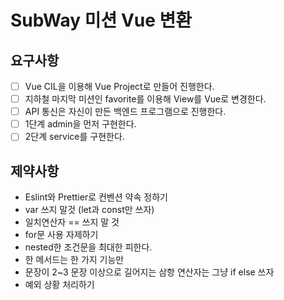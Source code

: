 # SubWay 미션 Vue 변환

## 요구사항

- [ ] Vue CIL을 이용해 Vue Project로 만들어 진행한다.
- [ ] 지하철 마지막 미션인 favorite를 이용해 View를 Vue로 변경한다.
- [ ] API 통신은 자신이 만든 백엔드 프로그램으로 진행한다.
- [ ] 1단계 admin을 먼저 구현한다.
- [ ] 2단계 service를 구현한다.

## 제약사항

- Eslint와 Prettier로 컨벤션 약속 정하기
- var 쓰지 말것 (let과 const만 쓰자)
- 일치연산자 == 쓰지 말 것
- for문 사용 자제하기
- nested한 조건문을 최대한 피한다.
- 한 메서드는 한 가지 기능만
- 문장이 2~3 문장 이상으로 길어지는 삼항 연산자는 그냥 if else 쓰자
- 예외 상황 처리하기
